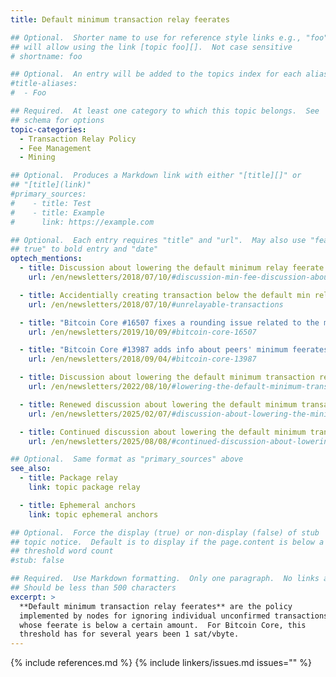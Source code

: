 ```yaml
---
title: Default minimum transaction relay feerates

## Optional.  Shorter name to use for reference style links e.g., "foo"
## will allow using the link [topic foo][].  Not case sensitive
# shortname: foo

## Optional.  An entry will be added to the topics index for each alias
#title-aliases:
#  - Foo

## Required.  At least one category to which this topic belongs.  See
## schema for options
topic-categories:
  - Transaction Relay Policy
  - Fee Management
  - Mining

## Optional.  Produces a Markdown link with either "[title][]" or
## "[title](link)"
#primary_sources:
#    - title: Test
#    - title: Example
#      link: https://example.com

## Optional.  Each entry requires "title" and "url".  May also use "feature:
## true" to bold entry and "date"
optech_mentions:
  - title: Discussion about lowering the default minimum relay feerate
    url: /en/newsletters/2018/07/10/#discussion-min-fee-discussion-about-minimum-relay-fee

  - title: Accidentially creating transaction below the default min relay feerate
    url: /en/newsletters/2018/07/10/#unrelayable-transactions

  - title: "Bitcoin Core #16507 fixes a rounding issue related to the minimum relay feerate"
    url: /en/newsletters/2019/10/09/#bitcoin-core-16507

  - title: "Bitcoin Core #13987 adds info about peers' minimum feerates to `getpeerinfo`"
    url: /en/newsletters/2018/09/04/#bitcoin-core-13987

  - title: Discussion about lowering the default minimum transaction relay feerate
    url: /en/newsletters/2022/08/10/#lowering-the-default-minimum-transaction-relay-feerate

  - title: Renewed discussion about lowering the default minimum transaction relay feerate
    url: /en/newsletters/2025/02/07/#discussion-about-lowering-the-minimum-transaction-relay-feerate

  - title: Continued discussion about lowering the default minimum transaction relay feerate
    url: /en/newsletters/2025/08/08/#continued-discussion-about-lowering-the-minimum-relay-feerate

## Optional.  Same format as "primary_sources" above
see_also:
  - title: Package relay
    link: topic package relay

  - title: Ephemeral anchors
    link: topic ephemeral anchors

## Optional.  Force the display (true) or non-display (false) of stub
## topic notice.  Default is to display if the page.content is below a
## threshold word count
#stub: false

## Required.  Use Markdown formatting.  Only one paragraph.  No links allowed.
## Should be less than 500 characters
excerpt: >
  **Default minimum transaction relay feerates** are the policy
  implemented by nodes for ignoring individual unconfirmed transactions
  whose feerate is below a certain amount.  For Bitcoin Core, this
  threshold has for several years been 1 sat/vbyte.
---
```

{% include references.md %}
{% include linkers/issues.md issues="" %}
